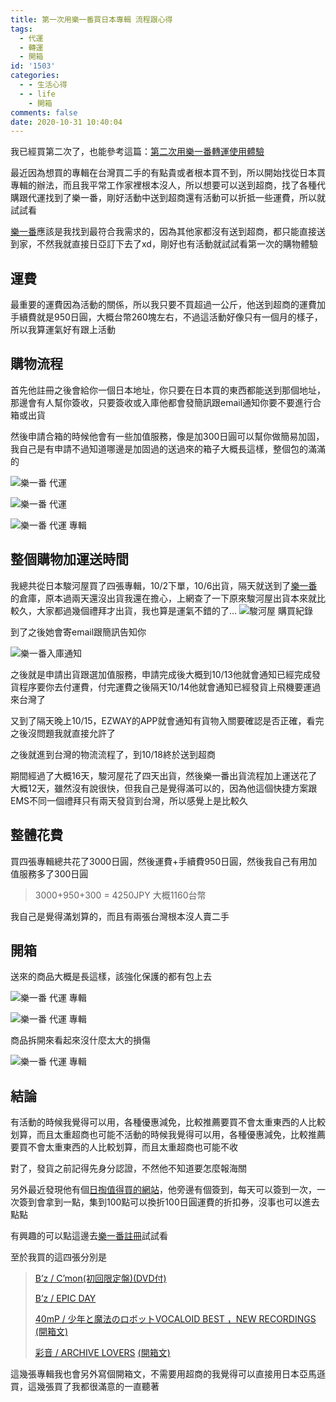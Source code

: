 ```yaml
---
title: 第一次用樂一番買日本專輯 流程跟心得
tags:
  - 代運
  - 轉運
  - 開箱
id: '1503'
categories:
  - - 生活心得
  - - life
    - 開箱
comments: false
date: 2020-10-31 10:40:04
---
```


我已經買第二次了，也能參考這篇：[第二次用樂一番轉運使用體驗](https://blog.devcker.com/second-time-used-leyifan-experience/ "第二次用樂一番轉運使用體驗")

最近因為想買的專輯在台灣買二手的有點貴或者根本買不到，所以開始找從日本買專輯的辦法，而且我平常工作家裡根本沒人，所以想要可以送到超商，找了各種代購跟代運找到了樂一番，剛好活動中送到超商還有活動可以折抵一些運費，所以就試試看

[樂一番](https://www.leyifan.com/s/aV684h "樂一番")應該是我找到最符合我需求的，因為其他家都沒有送到超商，都只能直接送到家，不然我就直接日亞訂下去了xd，剛好也有活動就試試看第一次的購物體驗



## 運費

最重要的運費因為活動的關係，所以我只要不買超過一公斤，他送到超商的運費加手續費就是950日圓，大概台幣260塊左右，不過這活動好像只有一個月的樣子，所以我算運氣好有跟上活動

## 購物流程

首先他註冊之後會給你一個日本地址，你只要在日本買的東西都能送到那個地址，那邊會有人幫你簽收，只要簽收或入庫他都會發簡訊跟email通知你要不要進行合箱或出貨

然後申請合箱的時候他會有一些加值服務，像是加300日圓可以幫你做簡易加固，我自己是有申請不過知道哪邊是加固過的送過來的箱子大概長這樣，整個包的滿滿的

![樂一番 代運](https://blog.devcker.com/wp-content/uploads/2020/10/DSC_0001_edit-1024x576.jpg)

![樂一番 代運](https://blog.devcker.com/wp-content/uploads/2020/10/DSC_0003-1024x576.jpg)

![樂一番 代運 專輯](https://blog.devcker.com/wp-content/uploads/2020/10/DSC_0004-1024x576.jpg)

## 整個購物加運送時間

我總共從日本駿河屋買了四張專輯，10/2下單，10/6出貨，隔天就送到了[樂一番](https://www.leyifan.com/s/aV684h "樂一番")的倉庫，原本過兩天還沒出貨我還在擔心，上網查了一下原來駿河屋出貨本來就比較久，大家都過幾個禮拜才出貨，我也算是運氣不錯的了... ![駿河屋 購買紀錄](https://blog.devcker.com/wp-content/uploads/2020/10/firefox_yZN5BmW1SO.png)

到了之後她會寄email跟簡訊告知你

![樂一番入庫通知](https://blog.devcker.com/wp-content/uploads/2020/10/firefox.png)

之後就是申請出貨跟選加值服務，申請完成後大概到10/13他就會通知已經完成發貨程序要你去付運費，付完運費之後隔天10/14他就會通知已經發貨上飛機要運過來台灣了

又到了隔天晚上10/15，EZWAY的APP就會通知有貨物入關要確認是否正確，看完之後沒問題我就直接允許了

之後就進到台灣的物流流程了，到10/18終於送到超商

期間經過了大概16天，駿河屋花了四天出貨，然後樂一番出貨流程加上運送花了大概12天，雖然沒有說很快，但我自己是覺得滿可以的，因為他這個快捷方案跟EMS不同一個禮拜只有兩天發貨到台灣，所以感覺上是比較久

## 整體花費

買四張專輯總共花了3000日圓，然後運費+手續費950日圓，然後我自己有用加值服務多了300日圓

> 3000+950+300 = 4250JPY 大概1160台幣

我自己是覺得滿划算的，而且有兩張台灣根本沒人賣二手

## 開箱

送來的商品大概是長這樣，該強化保護的都有包上去

![樂一番 代運 專輯](https://blog.devcker.com/wp-content/uploads/2020/10/DSC_0004-1024x576.jpg)

![樂一番 代運 專輯](https://blog.devcker.com/wp-content/uploads/2020/10/DSC_0005-1-1024x576.jpg)

商品拆開來看起來沒什麼太大的損傷

![樂一番 代運 專輯](https://blog.devcker.com/wp-content/uploads/2020/10/DSC_0006-1-1024x576.jpg)

## 結論

有活動的時候我覺得可以用，各種優惠減免，比較推薦要買不會太重東西的人比較划算，而且太重超商也可能不活動的時候我覺得可以用，各種優惠減免，比較推薦要買不會太重東西的人比較划算，而且太重超商也可能不收

對了，發貨之前記得先身分認證，不然他不知道要怎麼報海關

另外最近發現他有個[日掏值得買的網站](https://guide.leyifan.com/cht "日掏值得買的網站")，他旁邊有個簽到，每天可以簽到一次，一次簽到會拿到一點，集到100點可以換折100日圓運費的折扣券，沒事也可以進去點點

有興趣的可以點這邊去[樂一番註冊](https://www.leyifan.com/s/aV684h "樂一番註冊")試試看

至於我買的這四張分別是

> [B’z / C’mon(初回限定盤)(DVD付)](https://amzn.to/3lwfH0u "B’z / C’mon(初回限定盤)(DVD付)")
> 
> [B’z / EPIC DAY](https://amzn.to/3kriczX "B’z / EPIC DAY")
> 
> [40mP / 少年と魔法のロボットVOCALOID BEST ，NEW RECORDINGS](https://amzn.to/35vd7T2 "40mP / 少年と魔法のロボットVOCALOID BEST ，NEW RECORDINGS") [(開箱文)](https://blog.devcker.com/unbox-vocaloid-album-40mp-magic-robot/ "(開箱文)")
> 
> [彩音 / ARCHIVE LOVERS](https://amzn.to/2UnVgH4 "彩音 / ARCHIVE LOVERS") [(開箱文)](https://blog.devcker.com/ayane-archive-lovers/ "(開箱文)")

這幾張專輯我也會另外寫個開箱文，不需要用超商的我覺得可以直接用日本亞馬遜買，這幾張買了我都很滿意的一直聽著
